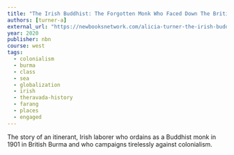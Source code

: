 ```yaml
---
title: "The Irish Buddhist: The Forgotten Monk Who Faced Down The British Empire"
authors: [turner-a]
external_url: "https://newbooksnetwork.com/alicia-turner-the-irish-buddhist-the-forgotten-monk-who-faced-down-the-british-empire-oxford-up-2020/"
year: 2020
publisher: nbn
course: west
tags:
  - colonialism
  - burma
  - class
  - sea
  - globalization
  - irish
  - theravada-history
  - farang
  - places
  - engaged
---
```


The story of an itinerant, Irish laborer who ordains as a Buddhist monk in 1901 in British Burma and who campaigns tirelessly against colonialism.
